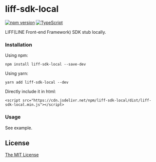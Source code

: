 # liff-sdk-local
[![npm version](https://badge.fury.io/js/liff-sdk-local.svg)](https://badge.fury.io/js/liff-sdk-local) [![TypeScript](https://badges.frapsoft.com/typescript/code/typescript.svg?v=101)](https://github.com/microsoft/TypeScript)

LIFF(LINE Front-end Framework) SDK stub locally.

### Installation

Using npm:
```
npm install liff-sdk-local --save-dev
```

Using yarn:
```
yarn add liff-sdk-local --dev
```

Directly include it in html:
```
<script src="https://cdn.jsdelivr.net/npm/liff-sdk-local/dist/liff-sdk-local.min.js"></script>
```

### Usage
See example.

## License

[The MIT License](./LICENSE)